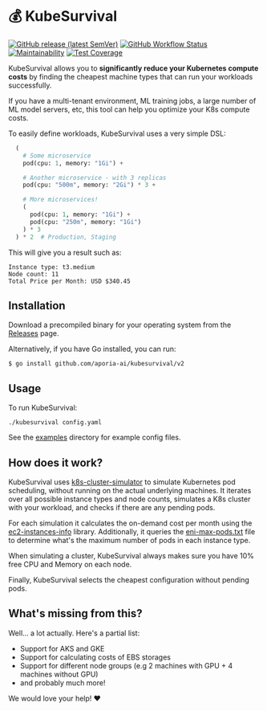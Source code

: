 # 💰 KubeSurvival
[![GitHub release (latest SemVer)](https://img.shields.io/github/v/release/aporia-ai/kubesurvival?sort=semver&style=flat)](https://github.com/aporia-ai/kubesurvival/releases/latest)
[![GitHub Workflow Status](https://img.shields.io/github/workflow/status/aporia-ai/kubesurvival/Test?label=build%20%26%20tests&style=flat)](https://github.com/aporia-ai/kubesurvival/actions?workflow=test)
[![Maintainability](https://api.codeclimate.com/v1/badges/e301f215e966335dc6bd/maintainability)](https://codeclimate.com/github/aporia-ai/kubesurvival/maintainability)
[![Test Coverage](https://api.codeclimate.com/v1/badges/e301f215e966335dc6bd/test_coverage)](https://codeclimate.com/github/aporia-ai/kubesurvival/test_coverage)

KubeSurvival allows you to **significantly reduce your Kubernetes compute costs** by finding the cheapest machine types that can run your workloads successfully.

If you have a multi-tenant environment, ML training jobs, a large number of ML model servers, etc, this tool can help you optimize your K8s compute costs.

To easily define workloads, KubeSurvival uses a very simple DSL:

```python
  (
    # Some microservice
    pod(cpu: 1, memory: "1Gi") + 

    # Another microservice - with 3 replicas
    pod(cpu: "500m", memory: "2Gi") * 3 +

    # More microservices!
    (
      pod(cpu: 1, memory: "1Gi") +
      pod(cpu: "250m", memory: "1Gi")
    ) * 3
  ) * 2  # Production, Staging
```

This will give you a result such as:

    Instance type: t3.medium
    Node count: 11
    Total Price per Month: USD $340.45

## Installation

Download a precompiled binary for your operating system from the [Releases](https://github.com/aporia-ai/kubesurvival/releases) page.

Alternatively, if you have Go installed, you can run:

```console
$ go install github.com/aporia-ai/kubesurvival/v2
```

## Usage

To run KubeSurvival:

    ./kubesurvival config.yaml

See the [examples](examples/) directory for example config files.

## How does it work?

KubeSurvival uses [k8s-cluster-simulator](https://github.com/pfnet-research/k8s-cluster-simulator) to simulate Kubernetes pod scheduling, without running on the actual underlying machines. It iterates over all possible instance types and node counts, simulates a K8s cluster with your workload, and checks if there are any pending pods. 

For each simulation it calculates the on-demand cost per month using the [ec2-instances-info](https://github.com/cristim/ec2-instances-info) library. Additionally, it queries the [eni-max-pods.txt](https://github.com/awslabs/amazon-eks-ami/blob/master/files/eni-max-pods.txt) file to determine what's the maximum number of pods in each instance type.

When simulating a cluster, KubeSurvival always makes sure you have 10% free CPU and Memory on each node.

Finally, KubeSurvival selects the cheapest configuration without pending pods.

## What's missing from this?

Well... a lot actually. Here's a partial list:

* Support for AKS and GKE
* Support for calculating costs of EBS storages
* Support for different node groups (e.g 2 machines with GPU + 4 machines without GPU)
* and probably much more!

We would love your help! ❤️
